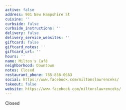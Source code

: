 ```yaml
---
active: false
address: 901 New Hampshire St
cuisine: ''
curbside: false
curbside_instructions: ''
delivery: false
delivery_service_websites: ''
giftcard: false
giftcard_notes: ''
giftcard_url: ''
hours: ''
name: Milton's Café
neighborhood: Downtown
notes: Closed
restaurant_phone: 785-856-0663
social: https://www.facebook.com/miltonslawrenceks/
takeout: false
website: https://www.facebook.com/miltonslawrenceks/
---
```


Closed